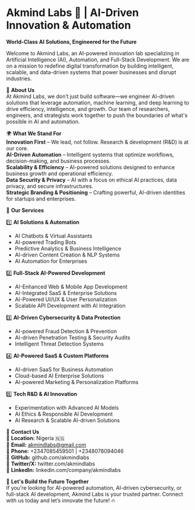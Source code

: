 # Akmind Labs 🚀 | AI-Driven Innovation & Automation

**World-Class AI Solutions, Engineered for the Future**

Welcome to Akmind Labs, an AI-powered innovation lab specializing in Artificial Intelligence (AI), Automation, and Full-Stack Development.
We are on a mission to redefine digital transformation by building intelligent, scalable, and data-driven systems that power businesses and disrupt industries.

🔹 **About Us**  
At Akmind Labs, we don’t just build software—we engineer AI-driven solutions that leverage automation, machine learning, and deep learning to drive efficiency, intelligence, and growth. Our team of researchers, engineers, and strategists work together to push the boundaries of what's possible in AI and automation.

🌍 **What We Stand For**  
**Innovation First** – We lead, not follow. Research & development (R&D) is at our core.  
**AI-Driven Automation** – Intelligent systems that optimize workflows, decision-making, and business processes.  
**Scalability & Efficiency** – AI-powered solutions designed to enhance business growth and operational efficiency.  
**Data Security & Privacy** – AI with a focus on ethical AI practices, data privacy, and secure infrastructures.  
**Strategic Branding & Positioning** – Crafting powerful, AI-driven identities for startups and enterprises.  

🚀 **Our Services**  

1️⃣ **AI Solutions & Automation**  
- AI Chatbots & Virtual Assistants  
- AI-powered Trading Bots  
- Predictive Analytics & Business Intelligence  
- AI-driven Content Creation & NLP Systems  
- AI Automation for Enterprises  

2️⃣ **Full-Stack AI-Powered Development**  
- AI-Enhanced Web & Mobile App Development  
- AI-Integrated SaaS & Enterprise Solutions  
- AI-Powered UI/UX & User Personalization  
- Scalable API Development with AI Integration  

3️⃣ **AI-Driven Cybersecurity & Data Protection**  
- AI-powered Fraud Detection & Prevention  
- AI-driven Penetration Testing & Security Audits  
- Intelligent Threat Detection Systems  

4️⃣ **AI-Powered SaaS & Custom Platforms**  
- AI-driven SaaS for Business Automation  
- Cloud-based AI Enterprise Solutions  
- AI-powered Marketing & Personalization Platforms  

5️⃣ **Tech R&D & AI Innovation**  
- Experimentation with Advanced AI Models  
- AI Ethics & Responsible AI Development  
- AI Research & Scalable AI-driven Solutions  

📍 **Contact Us**  
🔹 **Location:** Nigeria 🇳🇬  
🔹 **Email:** akmindlabs@gmail.com  
🔹 **Phone:** +2347085459501 | +2348078094046  
🔹 **GitHub:** github.com/akmindlabs  
🔹 **Twitter/X:** twitter.com/akmindlabs  
🔹 **LinkedIn:** linkedin.com/company/akmindlabs  

🚀 **Let's Build the Future Together**  
If you're looking for AI-powered automation, AI-driven cybersecurity, or full-stack AI development, Akmind Labs is your trusted partner. Connect with us today and let’s innovate the future! 🔥

